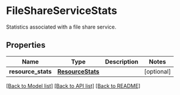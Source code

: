 # FileShareServiceStats

Statistics associated with a file share service. 
## Properties
Name | Type | Description | Notes
------------ | ------------- | ------------- | -------------
**resource_stats** | [**ResourceStats**](ResourceStats.md) |  | [optional] 

[[Back to Model list]](../README.md#documentation-for-models) [[Back to API list]](../README.md#documentation-for-api-endpoints) [[Back to README]](../README.md)


